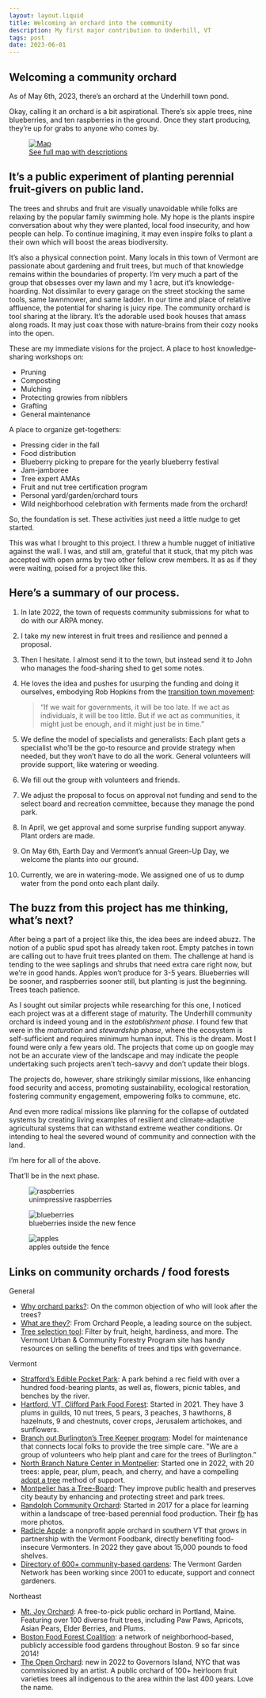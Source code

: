 ```yaml
---
layout: layout.liquid
title: Welcoming an orchard into the community
description: My first major contribution to Underhill, VT
tags: post
date: 2023-06-01
---
```



<section class="hero">

# Welcoming a<span> community orchard</span>
As of May 6th, 2023, there’s an orchard at the Underhill town pond.

Okay, calling it an orchard is a bit aspirational. There’s six apple trees, nine blueberries, and ten raspberries in the ground. Once they start producing, they’re up for grabs to anyone who comes by.

</section>

<section>

<figure>
	<a href="img/underhill-community-orchard-map-full.png">
		<picture>	 
			<!-- <source srcset="img/underhill-community-orchard-map.webp" type="image/webp"> -->
			<!-- <source srcset="img/underhill-community-orchard-map.jpg" type="image/jpg"> -->
			<img src="img/underhill-community-orchard-map.png" alt="Map" />
		</picture>
		<figcaption>See full map with descriptions</figcaption>
	</a>
	</figure>

## It’s a public experiment of planting perennial fruit-givers on public land.

The trees and shrubs and fruit are visually unavoidable while folks are relaxing by the popular family swimming hole. My hope is the plants inspire conversation about why they were planted, local food insecurity, and how people can help. To continue imagining, it may even inspire folks to plant a their own which will boost the areas biodiversity. 

It’s also a physical connection point. Many locals in this town of Vermont are passionate about gardening and fruit trees, but much of that knowledge remains within the boundaries of property. I’m very much a part of the group that obsesses over my lawn and my 1 acre, but it’s knowledge-hoarding. Not dissimilar to every garage on the street stocking the same tools, same lawnmower, and same ladder. In our time and place of relative affluence, the potential for sharing is juicy ripe. The community orchard is tool sharing at the library. It’s the adorable used book houses that amass along roads. It may just coax those with nature-brains from their cozy nooks into the open.

These are my immediate visions for the project. A place to host knowledge-sharing workshops on:

- Pruning
- Composting
- Mulching
- Protecting growies from nibblers
- Grafting
- General maintenance 

A place to organize get-togethers:

- Pressing cider in the fall
- Food distribution 
- Blueberry picking to prepare for the yearly blueberry festival
- Jam-jamboree 
- Tree expert AMAs
- Fruit and nut tree certification program
- Personal yard/garden/orchard tours
- Wild neighborhood celebration with ferments made from the orchard!


So, the foundation is set. These activities just need a little nudge to get started.

This was what I brought to this project. I threw a humble nugget of initiative against the wall. I was, and still am, grateful that it stuck, that my pitch was accepted with open arms by two other fellow crew members. It as as if they were waiting, poised for a project like this.


## Here’s a summary of our process.
1. In late 2022, the town of requests community submissions for what to do with our ARPA money.
2. I take my new interest in fruit trees and resilience and penned a proposal.
3. Then I hesitate. I almost send it to the town, but instead send it to John who manages the food-sharing shed to get some notes. 
4. He loves the idea and pushes for usurping the funding and doing it ourselves, embodying Rob Hopkins from the [transition town movement](https://transitionnetwork.org/about-the-movement): 

	> “If we wait for governments, it will be too late. If we act as individuals, it will be too little. But if we act as communities, it might just be enough, and it might just be in time.”

5. We define the model of specialists and generalists: Each plant gets a specialist who’ll be the go-to resource and provide strategy when needed, but they won’t have to do all the work. General volunteers will provide support, like watering or weeding. 
6. We fill out the group with volunteers and friends.
7. We adjust the proposal to focus on approval not funding and send to the select board and recreation committee, because they manage the pond park.
8. In April, we get approval and some surprise funding support anyway. Plant orders are made. 
9. On May 6th, Earth Day and Vermont’s annual Green-Up Day, we welcome the plants into our ground.
10. Currently, we are in watering-mode. We assigned one of us to dump water from the pond onto each plant daily.



## The buzz from this project has me thinking, what’s next?
After being a part of a project like this, the idea bees are indeed abuzz. The notion of a public spud spot has already taken root. Empty patches in town are calling out to have fruit trees planted on them. The challenge at hand is tending to the wee saplings and shrubs that need extra care right now, but we’re in good hands. Apples won’t produce for 3-5 years. Blueberries will be sooner, and raspberries sooner still, but planting is just the beginning. Trees teach patience.

As I sought out similar projects while researching for this one, I noticed each project was at a different stage of maturity. The Underhill community orchard is indeed young and in the <em>establishment phase</em>. I found few that were in the <em>maturation</em> and <em>stewardship phase</em>, where the ecosystem is self-sufficient and requires minimum human input. This is the dream. Most I found were only a few years old. The projects that come up on google may not be an accurate view of the landscape and may indicate the people undertaking such projects aren’t tech-savvy and don’t update their blogs.

The projects do, however, share strikingly similar missions, like enhancing food security and access, promoting sustainability, ecological restoration, fostering community engagement, empowering folks to commune, etc. 

And even more radical missions like planning for the collapse of outdated systems by creating living examples of resilient and climate-adaptive agricultural systems that can withstand extreme weather conditions. Or intending to heal the severed wound of community and connection with the land.

I’m here for all of the above.

That’ll be in the next phase.


<figure>
	<picture>
	 	<source srcset="img/raspberries.webp" type="image/webp">
		<source srcset="img/raspberries.jpg" type="image/jpg">
		<img src="img/raspberries.jpg" alt="raspberries" />
	</picture>
	<figcaption>unimpressive raspberries</figcaption>
</figure>


<figure>
	<picture>
	 	<source srcset="img/blueberries.webp" type="image/webp">
		<source srcset="img/blueberries.jpg" type="image/jpg">
		<img src="img/blueberries.jpg" alt="blueberries" />
	</picture>
	<figcaption>blueberries inside the new fence</figcaption>
</figure>


<figure>
	<picture>
	 	<source srcset="img/apples.webp" type="image/webp">
		<source srcset="img/apples.jpg" type="image/jpg">
		<img src="img/apples.jpg" alt="apples" />
	</picture>
	<figcaption>apples outside the fence</figcaption>
</figure>

</section>
<section>

## Links on community orchards / food forests
General

- [Why orchard parks?](https://orchardpeople.com/orchard-parks): On the common objection of who will look after the trees? 
- [What are they?](https://orchardpeople.com/community-orchard-projects-that-inspire/): From Orchard People, a leading source on the subject.
- [Tree selection tool](https://vtcommunityforestry.org/tree-care/tree-selection-planting/tree-selection-tool): Filter by fruit, height, hardiness, and more. The Vermont Urban & Community Forestry Program site has handy resources on selling the benefits of trees and tips with governance. 

Vermont 

- [Strafford’s Edible Pocket Park](https://www.straffordvt.org/pocket-park): A park behind a rec field with over a hundred food-bearing plants, as well as, flowers, picnic tables, and benches by the river. 
- [Hartford, VT, Clifford Park Food Forest](http://foodforestcliffordpark.pbworks.com): Started in 2021. They have 3 plums in guilds, 10 nut trees, 5 pears, 3 peaches, 3 hawthorns, 8 hazelnuts, 9  and chestnuts, cover crops, Jerusalem artichokes, and sunflowers.
- [Branch out Burlington’s Tree Keeper program](https://branchoutburlington.org/get-involved/burlington-tree-keeper-program/): Model for maintenance that connects local folks to provide the tree simple care. "We are a group of volunteers who help plant and care for the trees of Burlington.”
- [ North Branch Nature Center in Montpelier](https://northbranchnaturecenter.org/orchard/): Started one in 2022, with 20 trees: apple, pear, plum, peach, and cherry, and have a compelling [adopt a tree](https://northbranchnaturecenter.app.neoncrm.com/forms/adopt-a-tree) method of support.
- [Montpelier has a Tree-Board](https://www.montpelier-vt.org/495/Tree-Board): They improve public health and preserves city beauty by enhancing and protecting street and park trees.
- [Randolph Community Orchard](https://www.randolphcommunityorchard.org/about/): Started in 2017 for a place for learning within a landscape of tree-based perennial food production. Their [fb](https://www.facebook.com/RandolphCommunityOrchard) has more photos.
- [Radicle Apple](https://www.radicleapple.org/the-orchard): a nonprofit apple orchard in southern VT that grows in partnership with the Vermont Foodbank, directly benefiting food-insecure Vermonters. In 2022 they gave about 15,000 pounds to food shelves.
- [Directory of 600+ community-based gardens](https://vtgardens.org/garden-directory/): The Vermont Garden Network has been working since 2001 to educate, support and connect gardeners. 


Northeast

- [Mt. Joy Orchard](https://mountjoyorchard.wixsite.com/mtjoy): A free-to-pick public orchard in Portland, Maine. Featuring over 100 diverse fruit trees, including Paw Paws, Apricots, Asian Pears, Elder Berries, and Plums.
- [Boston Food Forest Coalition](https://www.bostonfoodforest.org/locations): a network of neighborhood-based, publicly accessible food gardens throughout Boston. 9 so far since 2014! 
- [The Open Orchard](https://www.govisland.com/things-to-do/public-art/the-open-orchard): new in 2022 to Gov­er­nors Island, NYC that was commissioned by an artist. A public orchard of 100+ heirloom fruit varieties trees all indige­nous to the area within the last 400 years. Love the name. 
  
  
</section>